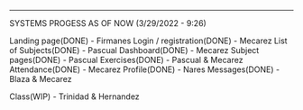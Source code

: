 ****************************************************

SYSTEMS PROGESS AS OF NOW (3/29/2022 - 9:26) 

Landing page(DONE) - Firmanes
Login / registration(DONE) - Mecarez
List of Subjects(DONE) - Pascual
Dashboard(DONE) - Mecarez
Subject pages(DONE) - Pascual
Exercises(DONE) - Pascual & Mecarez
Attendance(DONE) - Mecarez
Profile(DONE) - Nares
Messages(DONE) - Blaza & Mecarez

Class(WIP) - Trinidad & Hernandez




